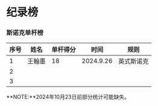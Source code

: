 # 纪录榜

### 斯诺克单杆榜

| 序号 | 姓名   | 单杆得分 | 时间      | 规则       |
| ---- | ------ | -------- | --------- | -------- |
| 1    | 王翰墨 | 18       | 2024.9.26 | 英式斯诺克 |
| 2    |        |          |           |            |
| 3    |        |          |           |            |

**NOTE:**2024年10月23日前部分统计可能缺失。
